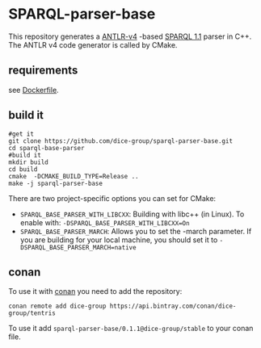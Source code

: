 # SPARQL-parser-base

This repository generates a [ANTLR-v4](https://github.com/antlr/antlr4) -based [SPARQL 1.1](https://www.w3.org/TR/sparql11-overview/) parser in C++. The ANTLR v4 code generator is called by CMake.

## requirements

see [Dockerfile](Dockerfile). 

## build it

```shell
#get it 
git clone https://github.com/dice-group/sparql-parser-base.git
cd sparql-base-parser
#build it
mkdir build
cd build
cmake  -DCMAKE_BUILD_TYPE=Release ..
make -j sparql-parser-base
```

There are two project-specific options you can set for CMake:

- `SPARQL_BASE_PARSER_WITH_LIBCXX`: Building with libc++ (in Linux). To enable with: `-DSPARQL_BASE_PARSER_WITH_LIBCXX=On`
- `SPARQL_BASE_PARSER_MARCH`: Allows you to set the -march parameter. If you are building for your local machine, you should set it to `-DSPARQL_BASE_PARSER_MARCH=native` 

## conan

To use it with [conan](https://conan.io/) you need to add the repository:
```shell
conan remote add dice-group https://api.bintray.com/conan/dice-group/tentris
```

To use it add `sparql-parser-base/0.1.1@dice-group/stable` to your conan file. 
